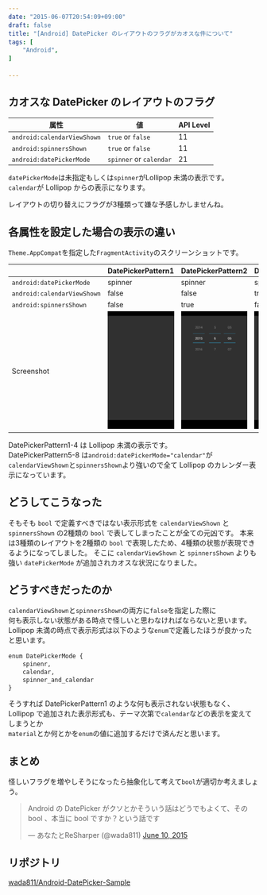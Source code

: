 ```yaml
---
date: "2015-06-07T20:54:09+09:00"
draft: false
title: "[Android] DatePicker のレイアウトのフラグがカオスな件について"
tags: [
    "Android",
]

---
```


## カオスな DatePicker のレイアウトのフラグ

<div class="scrollable-table">
    
|属性|値|API Level|
|---|---|---|
|`android:calendarViewShown`|`true` or `false`|11|
|`android:spinnersShown`|`true` or `false`|11|
|`android:datePickerMode`|`spinner` or `calendar`|21|

</div>

`datePickerMode`は未指定もしくは`spinner`がLollipop 未満の表示です。<br>
`calendar`が Lollipop からの表示になります。<br>

レイアウトの切り替えにフラグが3種類って嫌な予感しかしませんね。

## 各属性を設定した場合の表示の違い

`Theme.AppCompat`を指定した`FragmentActivity`のスクリーンショットです。<br>
<div class="scrollable-table">
    
|                             | DatePickerPattern1                                                                                                                                                                                                                                                                                | DatePickerPattern2                                                                                                                                                                                                                                                                              | DatePickerPattern3                                                                                                                                                                                                                                                                              | DatePickerPattern4                                                                                                                                                                                                                                                                            | DatePickerPattern5                                                                                                                                                                                                                                                                                  | DatePickerPattern6                                                                                                                                                                                                                                                                                | DatePickerPattern7                                                                                                                                                                                                                                                                                | DatePickerPattern8                                                                                                                                                                                                                                                                              |
|-----------------------------|---------------------------------------------------------------------------------------------------------------------------------------------------------------------------------------------------------------------------------------------------------------------------------------------------|-------------------------------------------------------------------------------------------------------------------------------------------------------------------------------------------------------------------------------------------------------------------------------------------------|-------------------------------------------------------------------------------------------------------------------------------------------------------------------------------------------------------------------------------------------------------------------------------------------------|-----------------------------------------------------------------------------------------------------------------------------------------------------------------------------------------------------------------------------------------------------------------------------------------------|-----------------------------------------------------------------------------------------------------------------------------------------------------------------------------------------------------------------------------------------------------------------------------------------------------|---------------------------------------------------------------------------------------------------------------------------------------------------------------------------------------------------------------------------------------------------------------------------------------------------|---------------------------------------------------------------------------------------------------------------------------------------------------------------------------------------------------------------------------------------------------------------------------------------------------|-------------------------------------------------------------------------------------------------------------------------------------------------------------------------------------------------------------------------------------------------------------------------------------------------|
| `android:datePickerMode`    | spinner                                                                                                                                                                                                                                                                                           | spinner                                                                                                                                                                                                                                                                                         | spinner                                                                                                                                                                                                                                                                                         | spinner                                                                                                                                                                                                                                                                                       | calendar                                                                                                                                                                                                                                                                                            | calendar                                                                                                                                                                                                                                                                                          | calendar                                                                                                                                                                                                                                                                                          | calendar                                                                                                                                                                                                                                                                                        |
| `android:calendarViewShown` | false                                                                                                                                                                                                                                                                                             | false                                                                                                                                                                                                                                                                                           | true                                                                                                                                                                                                                                                                                            | true                                                                                                                                                                                                                                                                                          | false                                                                                                                                                                                                                                                                                               | false                                                                                                                                                                                                                                                                                             | true                                                                                                                                                                                                                                                                                              | true                                                                                                                                                                                                                                                                                            |
| `android:spinnersShown`     | false                                                                                                                                                                                                                                                                                             | true                                                                                                                                                                                                                                                                                            | false                                                                                                                                                                                                                                                                                           | true                                                                                                                                                                                                                                                                                          | false                                                                                                                                                                                                                                                                                               | true                                                                                                                                                                                                                                                                                              | false                                                                                                                                                                                                                                                                                             | true                                                                                                                                                                                                                                                                                            |
| Screenshot                  | ![DatePickerInFragmentActivity_Spinner_isCalendarViewShown_false_isSpinnersShown_false_Theme_AppCompat.png](https://github.com/wada811/Android-DatePicker-Sample/raw/master/screenshots/DatePickerInFragmentActivity_Spinner_isCalendarViewShown_false_isSpinnersShown_false_Theme_AppCompat.png) | ![DatePickerInFragmentActivity_Spinner_isCalendarViewShown_false_isSpinnersShown_true_Theme_AppCompat.png](https://github.com/wada811/Android-DatePicker-Sample/raw/master/screenshots/DatePickerInFragmentActivity_Spinner_isCalendarViewShown_false_isSpinnersShown_true_Theme_AppCompat.png) | ![DatePickerInFragmentActivity_Spinner_isCalendarViewShown_true_isSpinnersShown_false_Theme_AppCompat.png](https://github.com/wada811/Android-DatePicker-Sample/raw/master/screenshots/DatePickerInFragmentActivity_Spinner_isCalendarViewShown_true_isSpinnersShown_false_Theme_AppCompat.png) | ![DatePickerInFragmentActivity_Spinner_isCalendarViewShown_true_isSpinnersShown_true_Theme_AppCompat.png](https://github.com/wada811/Android-DatePicker-Sample/raw/master/screenshots/DatePickerInFragmentActivity_Spinner_isCalendarViewShown_true_isSpinnersShown_true_Theme_AppCompat.png) | ![DatePickerInFragmentActivity_Calendar_isCalendarViewShown_false_isSpinnersShown_false_Theme_AppCompat.png](https://github.com/wada811/Android-DatePicker-Sample/raw/master/screenshots/DatePickerInFragmentActivity_Calendar_isCalendarViewShown_false_isSpinnersShown_false_Theme_AppCompat.png) | ![DatePickerInFragmentActivity_Calendar_isCalendarViewShown_false_isSpinnersShown_true_Theme_AppCompat.png](https://github.com/wada811/Android-DatePicker-Sample/raw/master/screenshots/DatePickerInFragmentActivity_Calendar_isCalendarViewShown_false_isSpinnersShown_true_Theme_AppCompat.png) | ![DatePickerInFragmentActivity_Calendar_isCalendarViewShown_true_isSpinnersShown_false_Theme_AppCompat.png](https://github.com/wada811/Android-DatePicker-Sample/raw/master/screenshots/DatePickerInFragmentActivity_Calendar_isCalendarViewShown_true_isSpinnersShown_false_Theme_AppCompat.png) | ![DatePickerInFragmentActivity_Calendar_isCalendarViewShown_true_isSpinnersShown_true_Theme_AppCompat.png](https://github.com/wada811/Android-DatePicker-Sample/raw/master/screenshots/DatePickerInFragmentActivity_Calendar_isCalendarViewShown_true_isSpinnersShown_true_Theme_AppCompat.png) |

</div>

DatePickerPattern1-4 は Lollipop 未満の表示です。<br>
DatePickerPattern5-8 は`android:datePickerMode="calendar"`が
`calendarViewShown`と`spinnersShown`より強いので全て Lollipop のカレンダー表示になっています。<br>

## どうしてこうなった

そもそも `bool` で定義すべきではない表示形式を
`calendarViewShown` と `spinnersShown` の2種類の `bool` で表してしまったことが全ての元凶です。
本来は3種類のレイアウトを2種類の `bool` で表現したため、4種類の状態が表現できるようになってしました。
そこに `calendarViewShown` と `spinnersShown` よりも強い `datePickerMode` が追加されカオスな状況になりました。

## どうすべきだったのか
`calendarViewShown`と`spinnersShown`の両方に`false`を指定した際に<br>
何も表示しない状態がある時点で怪しいと思わなければならないと思います。<br>
Lollipop 未満の時点で表示形式は以下のような`enum`で定義したほうが良かったと思います。
```
enum DatePickerMode {
    spinenr,
    calendar,
    spinner_and_calendar
}
```
そうすれば DatePickerPattern1 のような何も表示されない状態もなく、<br>
Lollipop で追加された表示形式も、テーマ次第で`calendar`などの表示を変えてしまうとか<br>
`material`とか何とかを`enum`の値に追加するだけで済んだと思います。<br>

## まとめ
怪しいフラグを増やしそうになったら抽象化して考えて`bool`が適切か考えましょう。

<blockquote class="twitter-tweet" data-partner="tweetdeck"><p lang="ja" dir="ltr">Android の DatePicker がクソとかそういう話はどうでもよくて、その bool 、本当に bool ですか？という話です</p>&mdash; あなたとReSharper (@wada811) <a href="https://twitter.com/wada811/status/608622501401223168">June 10, 2015</a></blockquote>
<script async src="//platform.twitter.com/widgets.js" charset="utf-8"></script>

## リポジトリ
[wada811/Android-DatePicker-Sample](https://github.com/wada811/Android-DatePicker-Sample)
